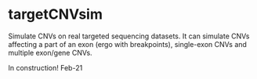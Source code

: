 # targetCNVsim
  Simulate CNVs on real targeted sequencing datasets. It can simulate CNVs affecting a part of an exon (ergo with breakpoints), single-exon CNVs and multiple exon/gene CNVs.

  In construction! Feb-21
  
 
